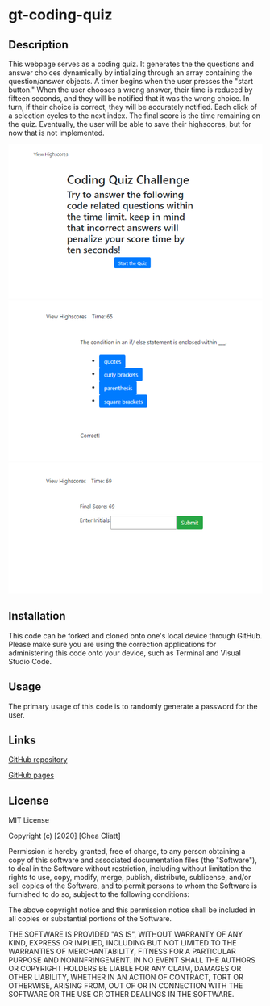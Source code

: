 # gt-coding-quiz

## Description
This webpage serves as a coding quiz. It generates the the questions and answer choices dynamically by intializing through an array containing the question/answer objects. A timer begins when the user presses the "start button." When the user chooses a wrong answer, their time is reduced by fifteen seconds, and they will be notified that it was the wrong choice. In turn, if their choice is correct, they will be accurately notified. Each click of a selection cycles to the next index. The final score is the time remaining on the quiz. Eventually, the user will be able to save their highscores, but for now that is not implemented.

![screenshot of web page](codequizsc.PNG "Deployed Webpage Home")
![screenshot of web page](codequizsc2.PNG "Deployed Webpage Question")
![screenshot of web page](codequizsc3.PNG "Deployed Webpage Score")

## Installation

This code can be forked and cloned onto one's local device through GitHub. Please make sure you are using the correction applications for administering this code onto your device, such as Terminal and Visual Studio Code.

## Usage

The primary usage of this code is to randomly generate a password for the user.

## Links
[GitHub repository](https://github.com/cheacliatt/gt-coding-quiz "Repository")

[GitHub pages](https://cheacliatt.github.io/gt-coding-quiz/ "Pages")

## License

MIT License

Copyright (c) [2020] [Chea Cliatt]

Permission is hereby granted, free of charge, to any person obtaining a copy
of this software and associated documentation files (the "Software"), to deal
in the Software without restriction, including without limitation the rights
to use, copy, modify, merge, publish, distribute, sublicense, and/or sell
copies of the Software, and to permit persons to whom the Software is
furnished to do so, subject to the following conditions:

The above copyright notice and this permission notice shall be included in all
copies or substantial portions of the Software.

THE SOFTWARE IS PROVIDED "AS IS", WITHOUT WARRANTY OF ANY KIND, EXPRESS OR
IMPLIED, INCLUDING BUT NOT LIMITED TO THE WARRANTIES OF MERCHANTABILITY,
FITNESS FOR A PARTICULAR PURPOSE AND NONINFRINGEMENT. IN NO EVENT SHALL THE
AUTHORS OR COPYRIGHT HOLDERS BE LIABLE FOR ANY CLAIM, DAMAGES OR OTHER
LIABILITY, WHETHER IN AN ACTION OF CONTRACT, TORT OR OTHERWISE, ARISING FROM,
OUT OF OR IN CONNECTION WITH THE SOFTWARE OR THE USE OR OTHER DEALINGS IN THE
SOFTWARE.